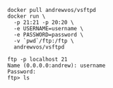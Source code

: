     docker pull andrewvos/vsftpd
    docker run \
      -p 21:21 -p 20:20 \
      -e USERNAME=username \
      -e PASSWORD=password \
      -v `pwd`/ftp:/ftp \
      andrewvos/vsftpd

    ftp -p localhost 21
    Name (0.0.0.0:andrew): username
    Password:
    ftp> ls
